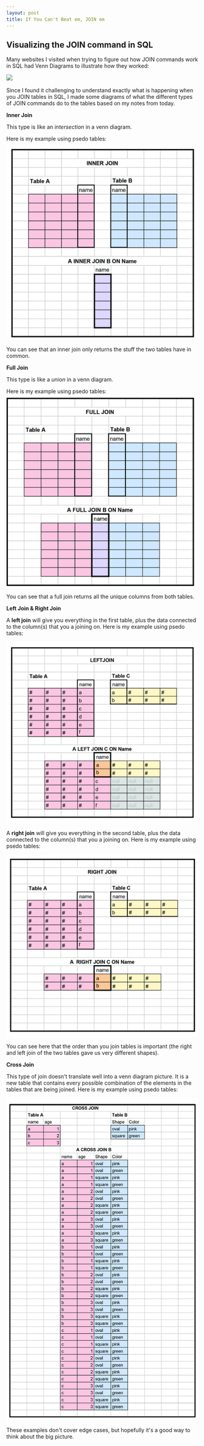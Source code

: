 ```yaml
---
layout: post
title: If You Can't Beat em, JOIN em
---
```


## Visualizing the JOIN command in SQL

Many websites I visited when trying to figure out how JOIN commands work in SQL had Venn Diagrams to illustrate how they worked:

![](https://www.got-it.ai/solutions/sqlquerychat/wp-content/uploads/2019/05/Screen-Shot-2019-05-26-at-8.44.39-AM.png)

Since I found it challenging to understand exactly what is happening when you JOIN tables in SQL, I made some diagrams of what the different types of JOIN commands do to the tables based on my notes from today. 

**Inner Join**

This type is like an *intersection* in a venn diagram.

Here is my example using psedo tables:

![](https://raw.githubusercontent.com/retsullivan/retsullivan.github.io/master/images/JOIN%20tables_Inner%20Join.jpg)

You can see that an inner join only returns the stuff the two tables have in common.

**Full Join**

This type is like a *union* in a venn diagram.

Here is my example using psedo tables:
![](https://raw.githubusercontent.com/retsullivan/retsullivan.github.io/master/images/JOIN%20tables_FUll%20Join.jpg)

You can see that a full join returns all the unique columns from both tables.  

**Left Join & Right Join**

A **left join** will give you everything in the first table, plus the data connected to the column(s) that you a joining on. Here is my example using psedo tables:

![](https://raw.githubusercontent.com/retsullivan/retsullivan.github.io/master/images/JOIN%20tables_Left%20Join.jpg)

A **right join** will give you everything in the second table, plus the data connected to the column(s) that you a joining on. Here is my example using psedo tables:

![](https://raw.githubusercontent.com/retsullivan/retsullivan.github.io/master/images/JOIN%20tables_Right%20Join.jpg)

You can see here that the order than you join tables is important (the right and left join of the two tables gave us very different shapes). 

**Cross Join**

This type of join doesn't translate well into a venn diagram picture.  It is a new table that contains every possible combination of the elements in the tables that are being joined. Here is my example using psedo tables:

![](https://raw.githubusercontent.com/retsullivan/retsullivan.github.io/master/images/JOIN%20tables_Cross%20Join.jpg)

These examples don't cover edge cases, but hopefully it's a good way to think about the big picture.
